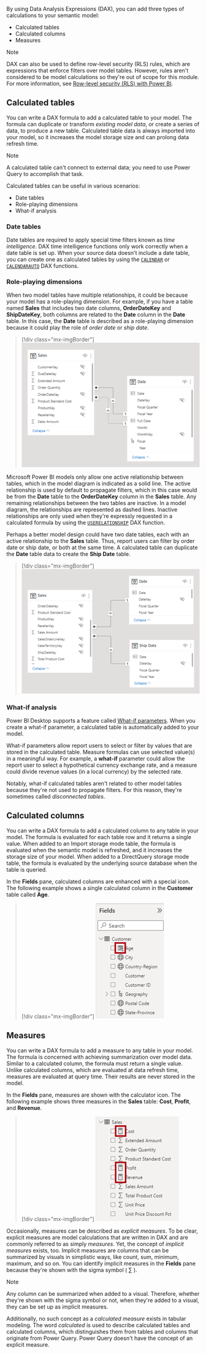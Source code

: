 By using Data Analysis Expressions (DAX), you can add three types of calculations to your semantic model:

- Calculated tables
- Calculated columns
- Measures

> [!NOTE]
> DAX can also be used to define row-level security (RLS) rules, which are expressions that enforce filters over model tables. However, rules aren't considered to be model calculations so they're out of scope for this module. For more information, see [Row-level security (RLS) with Power BI](/power-bi/admin/service-admin-rls/?azure-portal=true).

## Calculated tables

You can write a DAX formula to add a calculated table to your model. The formula can duplicate or transform *existing model data*, or create a series of data, to produce a new table. Calculated table data is always imported into your model, so it increases the model storage size and can prolong data refresh time.

> [!NOTE]
> A calculated table can't connect to external data; you need to use Power Query to accomplish that task.

Calculated tables can be useful in various scenarios:

- Date tables
- Role-playing dimensions
- What-if analysis

### Date tables

Date tables are required to apply special time filters known as *time intelligence*. DAX time intelligence functions only work correctly when a date table is set up. When your source data doesn't include a date table, you can create one as calculated tables by using the [`CALENDAR`](/dax/calendar-function-dax/?azure-portal=true) or [`CALENDARAUTO`](/dax/calendarauto-function-dax/?azure-portal=true) DAX functions.

### Role-playing dimensions

When two model tables have multiple relationships, it could be because your model has a role-playing dimension. For example, if you have a table named **Sales** that includes two date columns, **OrderDateKey** and **ShipDateKey**, both columns are related to the **Date** column in the **Date** table. In this case, the **Date** table is described as a role-playing dimension because it could play the role of *order date* or *ship date*.

> [!div class="mx-imgBorder"]
> [![The image shows two tables: Sales and Date. There are two relationships between the tables. Only one relationship is active.](../media/dax-sales-data-relationships-1-ss.png)](../media/dax-sales-data-relationships-1-ss.png#lightbox)

Microsoft Power BI models only allow one active relationship between tables, which in the model diagram is indicated as a solid line. The active relationship is used by default to propagate filters, which in this case would be from the **Date** table to the **OrderDateKey** column in the **Sales** table. Any remaining relationships between the two tables are inactive. In a model diagram, the relationships are represented as dashed lines. Inactive relationships are only used when they're expressly requested in a calculated formula by using the [`USERELATIONSHIP`](/dax/userelationship-function-dax/?azure-portal=true) DAX function.

Perhaps a better model design could have two date tables, each with an active relationship to the **Sales** table. Thus, report users can filter by order date or ship date, or both at the same time. A calculated table can duplicate the **Date** table data to create the **Ship Date** table.

> [!div class="mx-imgBorder"]
> [![The image shows two tables: Sales and Date. There is one relationship between the Sales and Date tables, and one relationship between the Sales and Ship Date tables. Both relationships are active.](../media/dax-sales-data-relationships-2-ss.png)](../media/dax-sales-data-relationships-2-ss.png#lightbox)

### What-if analysis

Power BI Desktop supports a feature called [What-if parameters](/power-bi/transform-model/desktop-what-if/?azure-portal=true). When you create a what-if parameter, a calculated table is automatically added to your model.

What-if parameters allow report users to select or filter by values that are stored in the calculated table. Measure formulas can use selected value(s) in a meaningful way. For example, a **what-if** parameter could allow the report user to select a hypothetical currency exchange rate, and a measure could divide revenue values (in a local currency) by the selected rate.

Notably, what-if calculated tables aren't related to other model tables because they're not used to propagate filters. For this reason, they're sometimes called *disconnected tables*.

## Calculated columns

You can write a DAX formula to add a calculated column to any table in your model. The formula is evaluated for each table row and it returns a single value. When added to an Import storage mode table, the formula is evaluated when the semantic model is refreshed, and it increases the storage size of your model. When added to a DirectQuery storage mode table, the formula is evaluated by the underlying source database when the table is queried.

In the **Fields** pane, calculated columns are enhanced with a special icon. The following example shows a single calculated column in the **Customer** table called **Age**.

> [!div class="mx-imgBorder"]
> [![The image shows a section of the Fields pane. Inside the Customer table, there are multiple fields. One is adorned with the special icon, which indicates that it's a calculated column.](../media/dax-fields-pane-calculated-column-ss.png)](../media/dax-fields-pane-calculated-column-ss.png#lightbox)

## Measures

You can write a DAX formula to add a measure to any table in your model. The formula is concerned with achieving summarization over model data. Similar to a calculated column, the formula must return a single value. Unlike calculated columns, which are evaluated at data refresh time, measures are evaluated at query time. Their results are never stored in the model.

In the **Fields** pane, measures are shown with the calculator icon. The following example shows three measures in the **Sales** table: **Cost**, **Profit**, and **Revenue**.

> [!div class="mx-imgBorder"]
> [![The image shows a section of the Fields pane. Inside the Sales table, there are multiple fields. Three are adorned with the calculator icon, which indicate that they're measures.](../media/dax-fields-pane-measures-ss.png)](../media/dax-fields-pane-measures-ss.png#lightbox)

Occasionally, measures can be described as *explicit measures*. To be clear, explicit measures are model calculations that are written in DAX and are commonly referred to as simply *measures*. Yet, the concept of *implicit measures* exists, too. Implicit measures are columns that can be summarized by visuals in simplistic ways, like count, sum, minimum, maximum, and so on. You can identify implicit measures in the **Fields** pane because they're shown with the sigma symbol ( ∑ ).

> [!NOTE]
> Any column can be summarized when added to a visual. Therefore, whether they're shown with the sigma symbol or not, when they're added to a visual, they can be set up as implicit measures.

Additionally, no such concept as a *calculated measure* exists in tabular modeling. The word *calculated* is used to describe calculated tables and calculated columns, which distinguishes them from tables and columns that originate from Power Query. Power Query doesn't have the concept of an explicit measure.
